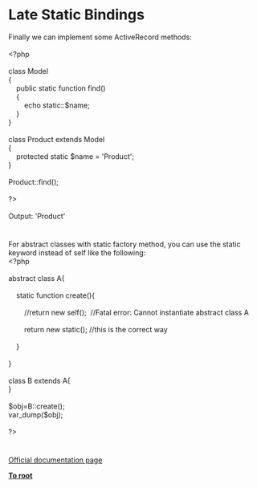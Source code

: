 # Late Static Bindings




<div class="phpcode"><span class="html">
Finally we can implement some ActiveRecord methods:
<br>
<br><span class="default">&lt;?php
<br>
<br></span><span class="keyword">class </span><span class="default">Model
<br></span><span class="keyword">{
<br>&#xA0; &#xA0; public static function </span><span class="default">find</span><span class="keyword">()
<br>&#xA0; &#xA0; {
<br>&#xA0; &#xA0; &#xA0; &#xA0; echo static::</span><span class="default">$name</span><span class="keyword">;
<br>&#xA0; &#xA0; }
<br>}
<br>
<br>class </span><span class="default">Product </span><span class="keyword">extends </span><span class="default">Model
<br></span><span class="keyword">{
<br>&#xA0; &#xA0; protected static </span><span class="default">$name </span><span class="keyword">= </span><span class="string">&apos;Product&apos;</span><span class="keyword">;
<br>}
<br>
<br></span><span class="default">Product</span><span class="keyword">::</span><span class="default">find</span><span class="keyword">();
<br>
<br></span><span class="default">?&gt;
<br></span>
<br>Output: &apos;Product&apos;</span>
</div>
  

#


<div class="phpcode"><span class="html">
For abstract classes with static factory method, you can use the static keyword instead of self like the following:<br><span class="default">&lt;?php<br><br></span><span class="keyword">abstract class </span><span class="default">A</span><span class="keyword">{<br>&#xA0; &#xA0; <br>&#xA0; &#xA0; static function </span><span class="default">create</span><span class="keyword">(){<br><br>&#xA0; &#xA0; &#xA0; &#xA0; </span><span class="comment">//return new self();&#xA0; //Fatal error: Cannot instantiate abstract class A<br><br>&#xA0; &#xA0; &#xA0; &#xA0; </span><span class="keyword">return new static(); </span><span class="comment">//this is the correct way<br><br>&#xA0; &#xA0; </span><span class="keyword">}<br>&#xA0; &#xA0; <br>}<br><br>class </span><span class="default">B </span><span class="keyword">extends </span><span class="default">A</span><span class="keyword">{<br>}<br><br></span><span class="default">$obj</span><span class="keyword">=</span><span class="default">B</span><span class="keyword">::</span><span class="default">create</span><span class="keyword">();<br></span><span class="default">var_dump</span><span class="keyword">(</span><span class="default">$obj</span><span class="keyword">);<br><br></span><span class="default">?&gt;</span>
</span>
</div>
  

#

[Official documentation page](https://www.php.net/manual/en/language.oop5.late-static-bindings.php)

**[To root](/)**